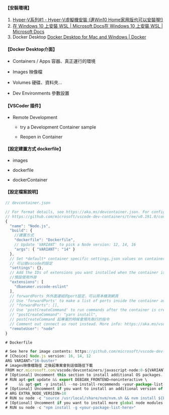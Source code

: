 #### 【安裝環境】

1. [Hyper-V系列#1 - Hyper-V虛擬機安裝 (連Win10 Home家用版也可以安裝喔!)](https://www.youtube.com/watch?v=NDx-2iEPfnM)
2. [在 Windows 10 上安裝 WSL | Microsoft Docs](https://docs.microsoft.com/zh-tw/windows/wsl/install-win10#step-4---download-the-linux-kernel-update-package)[在 Windows 10 上安裝 WSL | Microsoft Docs](https://docs.microsoft.com/zh-tw/windows/wsl/install-win10#step-4---download-the-linux-kernel-update-package)
3. Docker Desktop [Docker Desktop for Mac and Windows | Docker](https://www.docker.com/products/docker-desktop)

#### 【Docker Desktop介面】

- Containers / Apps 容器、真正運行的環境

- Images 映像檔

- Volumes 硬碟、資料夾...

- Dev Environments 參數設置

#### 【VSCoder 插件】

- Remote Development
  
  - try a Development Container sample
  
  - Reopen in Container
    

#### 【設定建置方式 dockerfile】

- images

- dockerfile

- dockerContainer

#### 【設定檔案說明】

```javascript
// devcontainer.json

// For format details, see https://aka.ms/devcontainer.json. For config options, see the README at:
// https://github.com/microsoft/vscode-dev-containers/tree/v0.191.0/containers/javascript-node
{
  "name": "Node.js",
  "build": {
    //建置方式
    "dockerfile": "Dockerfile",
    // Update 'VARIANT' to pick a Node version: 12, 14, 16
    "args": { "VARIANT": "14" }
  },
  // Set *default* container specific settings.json values on container create.
  // 可以做vscode的設定
  "settings": {},
  // Add the IDs of extensions you want installed when the container is created.
  //預設使用外掛
  "extensions": [
    "dbaeumer.vscode-eslint"
  ],
  // forwardPorts 外外面連結的port設定，可以用本機測網頁
  // Use 'forwardPorts' to make a list of ports inside the container available locally.
  // "forwardPorts": [],
  // Use 'postCreateCommand' to run commands after the container is created.
  // "postCreateCommand": "yarn install",
  // postCreateCommand 起專案的時候會預先執行的指令
  // Comment out connect as root instead. More info: https://aka.ms/vscode-remote/containers/non-root.
  "remoteUser": "node"
}
```

```javascript
# Dockerfile

# See here for image contents: https://github.com/microsoft/vscode-dev-containers/tree/v0.191.0/containers/javascript-node/.devcontainer/base.Dockerfile
# [Choice] Node.js version: 16, 14, 12
ARG VARIANT="16-buster"
# images映像檔路徑 之後起專案會到這個路徑下載
FROM mcr.microsoft.com/vscode/devcontainers/javascript-node:0-${VARIANT}
# [Optional] Uncomment this section to install additional OS packages.
# RUN apt-get update && export DEBIAN_FRONTEND=noninteractive \
#     && apt-get -y install --no-install-recommends <your-package-list-here>
# [Optional] Uncomment if you want to install an additional version of node using nvm
# ARG EXTRA_NODE_VERSION=10
# RUN su node -c "source /usr/local/share/nvm/nvm.sh && nvm install ${EXTRA_NODE_VERSION}"
# [Optional] Uncomment if you want to install more global node modules
# RUN su node -c "npm install -g <your-package-list-here>"
```
